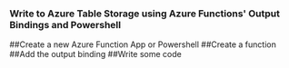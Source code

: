 
### Write to Azure Table Storage using Azure Functions' Output Bindings and Powershell

##Create a new Azure Function App or Powershell
##Create a function
##Add the output binding
##Write some code

